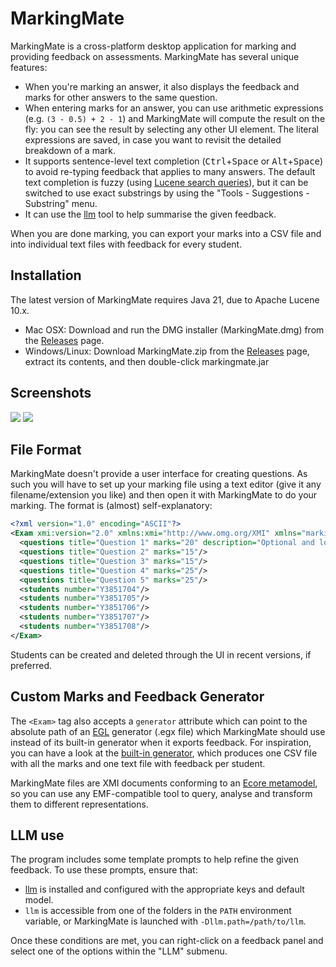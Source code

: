 # MarkingMate
MarkingMate is a cross-platform desktop application for marking and providing feedback on assessments. MarkingMate has several unique features:

* When you're marking an answer, it also displays the feedback and marks for other answers to the same question.
* When entering marks for an answer, you can use arithmetic expressions (e.g. `(3 - 0.5) + 2 - 1`) and MarkingMate will compute the result on the fly: you can see the result by selecting any other UI element. The literal expressions are saved, in case you want to revisit the detailed breakdown of a mark.
* It supports sentence-level text completion (<kbd>Ctrl</kbd>+<kbd>Space</kbd> or <kbd>Alt</kbd>+<kbd>Space</kbd>) to avoid re-typing feedback that applies to many answers. The default text completion is fuzzy (using [Lucene search queries](https://lucene.apache.org/core/10_2_1/queryparser/org/apache/lucene/queryparser/classic/package-summary.html#package.description)), but it can be switched to use exact substrings by using the "Tools - Suggestions - Substring" menu.
* It can use the [llm](https://llm.datasette.io/en/stable/) tool to help summarise the given feedback.

When you are done marking, you can export your marks into a CSV file and into individual text files with feedback for every student.

## Installation

The latest version of MarkingMate requires Java 21, due to Apache Lucene 10.x.

* Mac OSX: Download and run the DMG installer (MarkingMate.dmg) from the [Releases](https://github.com/kolovos/markingmate/releases) page.
* Windows/Linux: Download MarkingMate.zip from the [Releases](https://github.com/kolovos/markingmate/releases) page, extract its contents, and then double-click markingmate.jar

## Screenshots

![](https://i.imgur.com/YJhwNOV.png)
![](https://i.imgur.com/yzkFqy1.png)

## File Format

MarkingMate doesn't provide a user interface for creating questions. As such you will have to set up your marking file using a text editor (give it any filename/extension you like) and then open it with MarkingMate to do your marking. The format is (almost) self-explanatory:

```xml
<?xml version="1.0" encoding="ASCII"?>
<Exam xmi:version="2.0" xmlns:xmi="http://www.omg.org/XMI" xmlns="markingmate">
  <questions title="Question 1" marks="20" description="Optional and longer description of the question, shown in UI and used for LLM context."/>
  <questions title="Question 2" marks="15"/>
  <questions title="Question 3" marks="15"/>
  <questions title="Question 4" marks="25"/>
  <questions title="Question 5" marks="25"/>
  <students number="Y3851704"/>
  <students number="Y3851705"/>
  <students number="Y3851706"/>
  <students number="Y3851707"/>
  <students number="Y3851708"/>
</Exam>
```

Students can be created and deleted through the UI in recent versions, if preferred.

## Custom Marks and Feedback Generator

The `<Exam>` tag also accepts a `generator` attribute which can point to the absolute path of an [EGL](https://www.eclipse.org/epsilon/doc/articles/code-generation-tutorial-egl/) generator (.egx file) which MarkingMate should use instead of its built-in generator when it exports feedback. For inspiration, you can have a look at the [built-in generator](https://github.com/kolovos/markingmate/blob/master/io.dimitris.markingmate/resources/feedback.egx), which produces one CSV file with all the marks and one text file with feedback per student.

MarkingMate files are XMI documents conforming to an [Ecore metamodel](https://github.com/kolovos/markingmate/blob/master/io.dimitris.markingmate/markingmate.ecore), so you can use any EMF-compatible tool to query, analyse and transform them to different representations.

## LLM use

The program includes some template prompts to help refine the given feedback.
To use these prompts, ensure that:

* [llm](https://llm.datasette.io/en/stable/) is installed and configured with the appropriate keys and default model.
* `llm` is accessible from one of the folders in the `PATH` environment variable, or MarkingMate is launched with `-Dllm.path=/path/to/llm`.

Once these conditions are met, you can right-click on a feedback panel and select one of the options within the "LLM" submenu.
